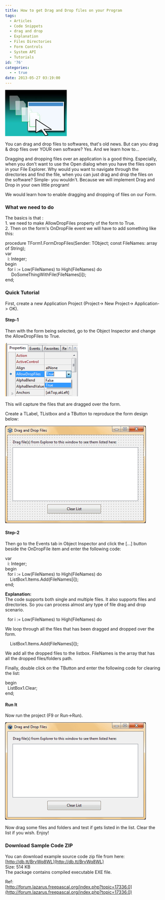 ```yaml
---
title: How to get Drag and Drop files on your Program
tags:
  - Articles
  - Code Snippets
  - drag and drop
  - Explanation
  - Files Directories
  - Form Controls
  - System API
  - Tutorials
id: '76'
categories:
  - - true
date: 2013-05-27 03:19:00
---
```


![drag and drop on a window](drag-drop-files-lazarus-form/drag-drop-thumb.jpg "drag and drop on a window")

You can drag and drop files to softwares, that's old news. But can you drag & drop files over YOUR own software? Yes. And we learn how to...
<!-- more -->
  
  
Dragging and dropping files over an application is a good thing. Especially, when you don't want to use the Open dialog when you have the files open in your File Explorer. Why would you want to navigate through the directories and find the file, when you can just drag and drop the files on the software? Simple- you wouldn't. Because we will implement Drag and Drop in your own little program!  
  
We would learn how to enable dragging and dropping of files on our Form.  
  

### What we need to do

The basics is that :  
1\. we need to make AllowDropFiles property of the form to True.  
2\. Then on the form's OnDropFile event we will have to add something like this:  
  
procedure TForm1.FormDropFiles(Sender: TObject; const FileNames: array of String);  
var  
  i: Integer;  
begin  
  for i := Low(FileNames) to High(FileNames) do  
     DoSomeThingWithFile(FileNames\[i\]);  
end;  
  

### Quick Tutorial

  
First, create a new Application Project (Project-> New Project-> Application-> OK).  
  

#### Step-1

Then with the form being selected, go to the Object Inspector and change the AllowDropFiles to True.  
  

![AllowDropFiles property on Lazarus form](drag-drop-files-lazarus-form/allowdropfiles-lazarus.gif "AllowDropFiles property on Lazarus form")

  
This will capture the files that are dragged over the form.  
  
Create a TLabel, TListbox and a TButton to reproduce the form design below:  

![Form layout of drag and drop file/folder program in Lazarus](drag-drop-files-lazarus-form/drag-and-drop-form-layout.gif "Form layout of drag and drop file/folder program in Lazarus")

  

#### Step-2

Then go to the Events tab in Object Inspector and click the \[...\] button beside the OnDropFile item and enter the following code:  
  
var  
  i: Integer;  
begin  
  for i := Low(FileNames) to High(FileNames) do  
    ListBox1.Items.Add(FileNames\[i\]);  
end;  
  
**Explanation:**  
The code supports both single and multiple files. It also supports files and directories. So you can process almost any type of file drag and drop scenario.  
  
  for i := Low(FileNames) to High(FileNames) do  
  
We loop through all the files that has been dragged and dropped over the form.  
  
    ListBox1.Items.Add(FileNames\[i\]);  
  
We add all the dropped files to the listbox. FileNames is the array that has all the dropped files/folders path.  
  
Finally, double click on the TButton and enter the following code for clearing the list:  
  
begin  
  ListBox1.Clear;  
end;  
  

#### Run It

Now run the project (F9 or Run->Run).  
  

![Lazarus IDE File drag and drop sample  program code](drag-drop-files-lazarus-form/drag-drop-file-lazarus.gif "Lazarus IDE File drag and drop sample  program code")

  
Now drag some files and folders and test if gets listed in the list. Clear the list if you wish. Enjoy!  
  

### Download Sample Code ZIP

You can download example source code zip file from here: [http://db.tt/BrvWq8WL](http://db.tt/BrvWq8WL)  
Size: 514 KB  
The package contains compiled executable EXE file.  
  
Ref:  
[http://forum.lazarus.freepascal.org/index.php?topic=17336.0](http://forum.lazarus.freepascal.org/index.php?topic=17336.0)